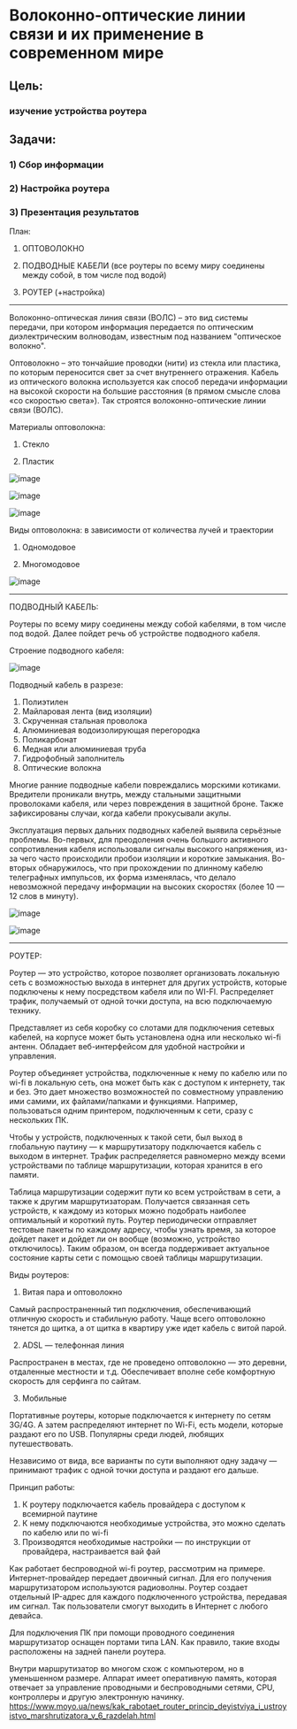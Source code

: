# Волоконно-оптические линии связи и их применение в современном мире
## Цель: 
### изучение устройства роутера
## Задачи: 

### 1) Сбор информации

### 2) Настройка роутера

### 3) Презентация результатов

План:

1) ОПТОВОЛОКНО

2) ПОДВОДНЫЕ КАБЕЛИ (все роутеры по всему миру соединены между собой, в том числе под водой)

3) РОУТЕР (+настройка)

***

Волоконно-оптическая линия связи (ВОЛС) – это вид системы передачи, при котором информация передается по оптическим диэлектрическим волноводам, известным под названием "оптическое волокно".

Оптоволокно – это тончайшие проводки (нити) из стекла или пластика, по которым переносится свет за счет внутреннего отражения. Кабель из оптического волокна используется как способ передачи информации на высокой скорости на большие расстояния (в прямом смысле слова «со скоростью света»). Так строятся волоконно-оптические линии связи (ВОЛС).

Материалы оптоволокна:

1) Стекло

2) Пластик

![image](https://user-images.githubusercontent.com/85163822/120632120-4dc47000-c471-11eb-8be8-24d582eb3eff.png)

![image](https://user-images.githubusercontent.com/85163822/120632164-59179b80-c471-11eb-8b3a-4b618ed6b6d4.png)

![image](https://user-images.githubusercontent.com/85163822/120632183-5cab2280-c471-11eb-981b-5c982fdc1dce.png)

Виды оптоволокна: в зависимости от количества лучей и траектории
1) Одномодовое

2) Многомодовое 

![image](https://user-images.githubusercontent.com/85163822/120632285-75b3d380-c471-11eb-9302-8859a20c1bca.png)

***

ПОДВОДНЫЙ КАБЕЛЬ:

Роутеры по всему миру соединены между собой кабелями, в том числе под водой. Далее пойдет речь об устройстве подводного кабеля.

Строение подводного кабеля:

![image](https://user-images.githubusercontent.com/85163822/120790008-0dc9bf80-c53b-11eb-8ea3-f0465e7b2eee.png)


Подводный кабель в разрезе:
1. Полиэтилен
2. Майларовая лента (вид изоляции)
3. Скрученная стальная проволока
4. Алюминиевая водоизолирующая перегородка
5. Поликарбонат
6. Медная или алюминиевая труба
7. Гидрофобный заполнитель
8. Оптические волокна

Многие ранние подводные кабели повреждались морскими котиками. Вредители проникали внутрь, между стальными защитными проволоками кабеля, или через повреждения в защитной броне. Также зафиксированы случаи, когда кабели прокусывали акулы.
 
Эксплуатация первых дальних подводных кабелей выявила серьёзные проблемы. Во-первых, для преодоления очень большого активного сопротивления кабеля использовали сигналы высокого напряжения, из-за чего часто происходили пробои изоляции и короткие замыкания. Во-вторых обнаружилось, что при прохождении по длинному кабелю телеграфных импульсов, их форма изменялась, что делало невозможной передачу информации на высоких скоростях (более 10 — 12 слов в минуту).

![image](https://user-images.githubusercontent.com/85163822/120636310-2ae88a80-c476-11eb-855b-3d5a412e9de4.png)

![image](https://user-images.githubusercontent.com/85163822/120636351-38057980-c476-11eb-9499-2737e852e496.png)


***
РОУТЕР:

Роутер — это устройство, которое позволяет организовать локальную сеть с возможностью выхода в интернет для других устройств, которые подключены к нему посредством кабеля или по WI-FI. Распределяет трафик, получаемый от одной точки доступа, на всю подключаемую технику.

Представляет из себя коробку со слотами для подключения сетевых кабелей, на корпусе может быть установлена одна или несколько wi-fi антенн. Обладает веб-интерфейсом для удобной настройки и управления.

Роутер объединяет устройства, подключенные к нему по кабелю или по wi-fi в локальную сеть, она может быть как с доступом к интернету, так и без. Это дает множество возможностей по совместному управлению ими самими, их файлами/папками и функциями. Например, пользоваться одним принтером, подключенным к сети, сразу с нескольких ПК.

Чтобы у устройств, подключенных к такой сети, был выход в глобальную паутину — к маршрутизатору подключается кабель с выходом в интернет. Трафик распределяется равномерно между всеми устройствами по таблице маршрутизации, которая хранится в его памяти.

Таблица маршрутизации содержит пути ко всем устройствам в сети, а также к другим маршрутизаторам. Получается связанная сеть устройств, к каждому из которых можно подобрать наиболее оптимальный и короткий путь. Роутер периодически отправляет тестовые пакеты по каждому адресу, чтобы узнать время, за которое дойдет пакет и дойдет ли он вообще (возможно, устройство отключилось). Таким образом, он всегда поддерживает актуальное состояние карты сети с помощью своей таблицы маршрутизации.

Виды роутеров:

1) Витая пара и оптоволокно

Самый распространенный тип подключения, обеспечивающий отличную скорость и стабильную работу. Чаще всего оптоволокно тянется до щитка, а от щитка в квартиру уже идет кабель с витой парой.

2) ADSL — телефонная линия

Распространен в местах, где не проведено оптоволокно — это деревни, отдаленные местности и т.д. Обеспечивает вполне себе комфортную скорость для серфинга по сайтам.

3) Мобильные

Портативные роутеры, которые подключается к интернету по сетям 3G/4G. А затем распределяют интернет по Wi-Fi, есть модели, которые раздают его по USB. Популярны среди людей, любящих путешествовать.

Независимо от вида, все варианты по сути выполняют одну задачу — принимают трафик с одной точки доступа и раздают его дальше.

Принцип работы:

1) К роутеру подключается кабель провайдера с доступом к всемирной паутине
2) К нему подключаются необходимые устройства, это можно сделать по кабелю или по wi-fi
3) Производятся необходимые настройки — по инструкции от провайдера, настраивается вай фай

Как работает беспроводной wi-fi роутер, рассмотрим на примере. Интернет-провайдер передает двоичный сигнал. Для его получения маршрутизатором используются радиоволны. Роутер создает отдельный IP-адрес для каждого подключенного устройства, передавая им сигнал. Так пользователи смогут выходить в Интернет с любого девайса.

Для подключения ПК при помощи проводного соединения маршрутизатор оснащен портами типа LAN. Как правило, такие входы расположены на задней панели роутера.

Внутри маршрутизатор во многом схож с компьютером, но в уменьшенном размере. Аппарат имеет оперативную память, которая отвечает за управление проводными и беспроводными сетями, CPU, контроллеры и другую электронную начинку.
https://www.moyo.ua/news/kak_rabotaet_router_princip_deyistviya_i_ustroyistvo_marshrutizatora_v_6_razdelah.html



